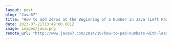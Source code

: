 ```yaml
---
layout: post
blog: "Java67"
title: "How to add Zeros at the Beginning of a Number in Java [Left Padding Examples]"
date: 2023-07-21T13:49:00.001Z
image: images/java.png
remote_url: "http://www.java67.com/2014/10/how-to-pad-numbers-with-leading-zeroes-in-Java-example.html"
---
```


